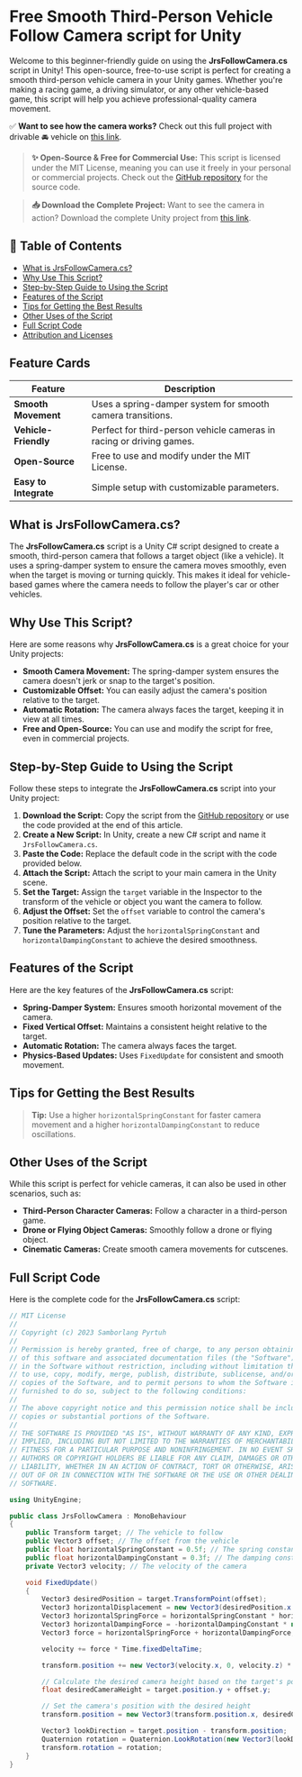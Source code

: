 # Free Smooth Third-Person Vehicle Follow Camera script for Unity

Welcome to this beginner-friendly guide on using the **JrsFollowCamera.cs** script in Unity! This open-source, free-to-use script is perfect for creating a smooth third-person vehicle camera in your Unity games. Whether you're making a racing game, a driving simulator, or any other vehicle-based game, this script will help you achieve professional-quality camera movement.

✅ **Want to see how the camera works?** Check out this full project with drivable 🚘 vehicle on [this link](https://jermesa.com/vehicle-physics-car-controller-for-unity-with-free-and-open-source-script/).

> **✨ Open-Source & Free for Commercial Use:** This script is licensed under the MIT License, meaning you can use it freely in your personal or commercial projects. Check out the [GitHub repository](https://github.com/Jermesa-Studio/Jrs_Follow_Camera_with_smooth_feature_for_Unity) for the source code.

> **📥 Download the Complete Project:** Want to see the camera in action? Download the complete Unity project from [this link](https://github.com/Jermesa-Studio/JRS_Vehicle_Physics_Controller).

## 📑 Table of Contents

- [What is JrsFollowCamera.cs?](#what-is-jrsfollowcamera)
- [Why Use This Script?](#why-use-it)
- [Step-by-Step Guide to Using the Script](#step-by-step-guide)
- [Features of the Script](#features)
- [Tips for Getting the Best Results](#tips)
- [Other Uses of the Script](#other-uses)
- [Full Script Code](#code)
- [Attribution and Licenses](#attribution)

## Feature Cards

| Feature | Description |
| --- | --- |
| **Smooth Movement** | Uses a spring-damper system for smooth camera transitions. |
| **Vehicle-Friendly** | Perfect for third-person vehicle cameras in racing or driving games. |
| **Open-Source** | Free to use and modify under the MIT License. |
| **Easy to Integrate** | Simple setup with customizable parameters. |

## What is JrsFollowCamera.cs?

The **JrsFollowCamera.cs** script is a Unity C# script designed to create a smooth, third-person camera that follows a target object (like a vehicle). It uses a spring-damper system to ensure the camera moves smoothly, even when the target is moving or turning quickly. This makes it ideal for vehicle-based games where the camera needs to follow the player's car or other vehicles.

## Why Use This Script?

Here are some reasons why **JrsFollowCamera.cs** is a great choice for your Unity projects:

- **Smooth Camera Movement:** The spring-damper system ensures the camera doesn't jerk or snap to the target's position.
- **Customizable Offset:** You can easily adjust the camera's position relative to the target.
- **Automatic Rotation:** The camera always faces the target, keeping it in view at all times.
- **Free and Open-Source:** You can use and modify the script for free, even in commercial projects.

## Step-by-Step Guide to Using the Script

Follow these steps to integrate the **JrsFollowCamera.cs** script into your Unity project:

1. **Download the Script:** Copy the script from the [GitHub repository](https://github.com/Jermesa-Studio/Jrs_Follow_Camera_with_smooth_feature_for_Unity) or use the code provided at the end of this article.
2. **Create a New Script:** In Unity, create a new C# script and name it `JrsFollowCamera.cs`.
3. **Paste the Code:** Replace the default code in the script with the code provided below.
4. **Attach the Script:** Attach the script to your main camera in the Unity scene.
5. **Set the Target:** Assign the `target` variable in the Inspector to the transform of the vehicle or object you want the camera to follow.
6. **Adjust the Offset:** Set the `offset` variable to control the camera's position relative to the target.
7. **Tune the Parameters:** Adjust the `horizontalSpringConstant` and `horizontalDampingConstant` to achieve the desired smoothness.

## Features of the Script

Here are the key features of the **JrsFollowCamera.cs** script:

- **Spring-Damper System:** Ensures smooth horizontal movement of the camera.
- **Fixed Vertical Offset:** Maintains a consistent height relative to the target.
- **Automatic Rotation:** The camera always faces the target.
- **Physics-Based Updates:** Uses `FixedUpdate` for consistent and smooth movement.

## Tips for Getting the Best Results

> **Tip:** Use a higher `horizontalSpringConstant` for faster camera movement and a higher `horizontalDampingConstant` to reduce oscillations.

## Other Uses of the Script

While this script is perfect for vehicle cameras, it can also be used in other scenarios, such as:

- **Third-Person Character Cameras:** Follow a character in a third-person game.
- **Drone or Flying Object Cameras:** Smoothly follow a drone or flying object.
- **Cinematic Cameras:** Create smooth camera movements for cutscenes.

## Full Script Code

Here is the complete code for the **JrsFollowCamera.cs** script:

```csharp
// MIT License
//
// Copyright (c) 2023 Samborlang Pyrtuh
//
// Permission is hereby granted, free of charge, to any person obtaining a copy
// of this software and associated documentation files (the "Software"), to deal
// in the Software without restriction, including without limitation the rights
// to use, copy, modify, merge, publish, distribute, sublicense, and/or sell
// copies of the Software, and to permit persons to whom the Software is
// furnished to do so, subject to the following conditions:
//
// The above copyright notice and this permission notice shall be included in all
// copies or substantial portions of the Software.
//
// THE SOFTWARE IS PROVIDED "AS IS", WITHOUT WARRANTY OF ANY KIND, EXPRESS OR
// IMPLIED, INCLUDING BUT NOT LIMITED TO THE WARRANTIES OF MERCHANTABILITY,
// FITNESS FOR A PARTICULAR PURPOSE AND NONINFRINGEMENT. IN NO EVENT SHALL THE
// AUTHORS OR COPYRIGHT HOLDERS BE LIABLE FOR ANY CLAIM, DAMAGES OR OTHER
// LIABILITY, WHETHER IN AN ACTION OF CONTRACT, TORT OR OTHERWISE, ARISING FROM,
// OUT OF OR IN CONNECTION WITH THE SOFTWARE OR THE USE OR OTHER DEALINGS IN THE
// SOFTWARE.

using UnityEngine;

public class JrsFollowCamera : MonoBehaviour
{
    public Transform target; // The vehicle to follow
    public Vector3 offset; // The offset from the vehicle
    public float horizontalSpringConstant = 0.5f; // The spring constant for horizontal movement
    public float horizontalDampingConstant = 0.3f; // The damping constant for horizontal movement
    private Vector3 velocity; // The velocity of the camera

    void FixedUpdate()
    {
        Vector3 desiredPosition = target.TransformPoint(offset);
        Vector3 horizontalDisplacement = new Vector3(desiredPosition.x - transform.position.x, 0, desiredPosition.z - transform.position.z);
        Vector3 horizontalSpringForce = horizontalSpringConstant * horizontalDisplacement;
        Vector3 horizontalDampingForce = -horizontalDampingConstant * new Vector3(velocity.x, 0, velocity.z);
        Vector3 force = horizontalSpringForce + horizontalDampingForce;

        velocity += force * Time.fixedDeltaTime;

        transform.position += new Vector3(velocity.x, 0, velocity.z) * Time.fixedDeltaTime;

        // Calculate the desired camera height based on the target's position and offset
        float desiredCameraHeight = target.position.y + offset.y;

        // Set the camera's position with the desired height
        transform.position = new Vector3(transform.position.x, desiredCameraHeight, transform.position.z);

        Vector3 lookDirection = target.position - transform.position;
        Quaternion rotation = Quaternion.LookRotation(new Vector3(lookDirection.x, lookDirection.y, lookDirection.z));
        transform.rotation = rotation;
    }
}
